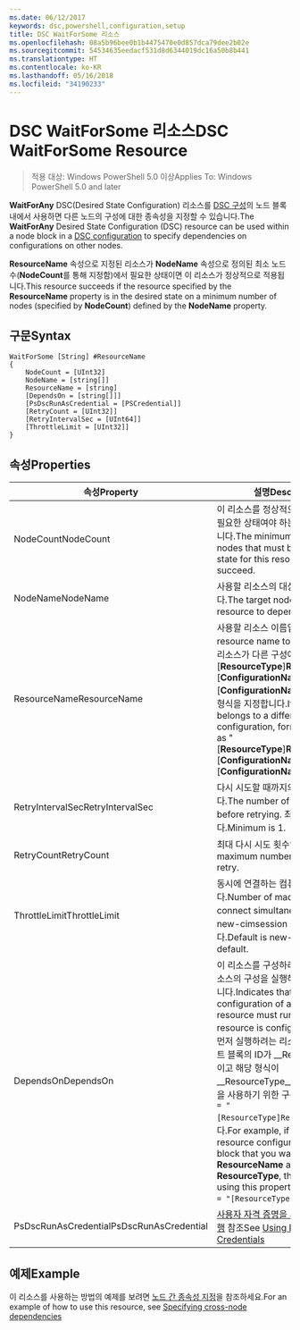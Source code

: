 ```yaml
---
ms.date: 06/12/2017
keywords: dsc,powershell,configuration,setup
title: DSC WaitForSome 리소스
ms.openlocfilehash: 08a5b96bee0b1b4475470e0d857dca79dee2b02e
ms.sourcegitcommit: 54534635eedacf531d8d6344019dc16a50b8b441
ms.translationtype: HT
ms.contentlocale: ko-KR
ms.lasthandoff: 05/16/2018
ms.locfileid: "34190233"
---
```

# <a name="dsc-waitforsome-resource"></a><span data-ttu-id="293b1-103">DSC WaitForSome 리소스</span><span class="sxs-lookup"><span data-stu-id="293b1-103">DSC WaitForSome Resource</span></span>

> <span data-ttu-id="293b1-104">적용 대상: Windows PowerShell 5.0 이상</span><span class="sxs-lookup"><span data-stu-id="293b1-104">Applies To: Windows PowerShell 5.0 and later</span></span>

<span data-ttu-id="293b1-105">**WaitForAny** DSC(Desired State Configuration) 리소스를 [DSC 구성](configurations.md)의 노드 블록 내에서 사용하면 다른 노드의 구성에 대한 종속성을 지정할 수 있습니다.</span><span class="sxs-lookup"><span data-stu-id="293b1-105">The **WaitForAny** Desired State Configuration (DSC) resource can be used within a node block in a [DSC configuration](configurations.md) to specify dependencies on configurations on other nodes.</span></span>

<span data-ttu-id="293b1-106">**ResourceName** 속성으로 지정된 리소스가 **NodeName** 속성으로 정의된 최소 노드 수(**NodeCount**를 통해 지정함)에서 필요한 상태이면 이 리소스가 정상적으로 적용됩니다.</span><span class="sxs-lookup"><span data-stu-id="293b1-106">This resource succeeds if the resource specified by the **ResourceName** property is in the desired state on a minimum number of nodes (specified by **NodeCount**) defined by the **NodeName** property.</span></span>


## <a name="syntax"></a><span data-ttu-id="293b1-107">구문</span><span class="sxs-lookup"><span data-stu-id="293b1-107">Syntax</span></span>

```
WaitForSome [String] #ResourceName
{
    NodeCount = [UInt32]
    NodeName = [string[]]
    ResourceName = [string]
    [DependsOn = [string[]]]
    [PsDscRunAsCredential = [PSCredential]]
    [RetryCount = [UInt32]]
    [RetryIntervalSec = [UInt64]]
    [ThrottleLimit = [UInt32]]
}
```

## <a name="properties"></a><span data-ttu-id="293b1-108">속성</span><span class="sxs-lookup"><span data-stu-id="293b1-108">Properties</span></span>

|  <span data-ttu-id="293b1-109">속성</span><span class="sxs-lookup"><span data-stu-id="293b1-109">Property</span></span>  |  <span data-ttu-id="293b1-110">설명</span><span class="sxs-lookup"><span data-stu-id="293b1-110">Description</span></span>   |
|---|---|
| <span data-ttu-id="293b1-111">NodeCount</span><span class="sxs-lookup"><span data-stu-id="293b1-111">NodeCount</span></span>| <span data-ttu-id="293b1-112">이 리소스를 정상적으로 적용하려면 필요한 상태여야 하는 최소 노드 수입니다.</span><span class="sxs-lookup"><span data-stu-id="293b1-112">The minimum number of nodes that must be in the desired state for this resource to succeed.</span></span>|
| <span data-ttu-id="293b1-113">NodeName</span><span class="sxs-lookup"><span data-stu-id="293b1-113">NodeName</span></span>| <span data-ttu-id="293b1-114">사용할 리소스의 대상 노드입니다.</span><span class="sxs-lookup"><span data-stu-id="293b1-114">The target nodes of the resource to depend on.</span></span>|
| <span data-ttu-id="293b1-115">ResourceName</span><span class="sxs-lookup"><span data-stu-id="293b1-115">ResourceName</span></span>| <span data-ttu-id="293b1-116">사용할 리소스 이름입니다.</span><span class="sxs-lookup"><span data-stu-id="293b1-116">The resource name to depend on.</span></span> <span data-ttu-id="293b1-117">이 리소스가 다른 구성에 속하는 경우 "[__ResourceType__]__ResourceName__::[__ConfigurationName__]::[__ConfigurationName__]"으로 이름의 형식을 지정합니다.</span><span class="sxs-lookup"><span data-stu-id="293b1-117">If this resource belongs to a different configuration, format the name as "[__ResourceType__]__ResourceName__::[__ConfigurationName__]::[__ConfigurationName__]"</span></span>|
| <span data-ttu-id="293b1-118">RetryIntervalSec</span><span class="sxs-lookup"><span data-stu-id="293b1-118">RetryIntervalSec</span></span>| <span data-ttu-id="293b1-119">다시 시도할 때까지의 시간(초)입니다.</span><span class="sxs-lookup"><span data-stu-id="293b1-119">The number of seconds before retrying.</span></span> <span data-ttu-id="293b1-120">최소값은 1입니다.</span><span class="sxs-lookup"><span data-stu-id="293b1-120">Minimum is 1.</span></span>|
| <span data-ttu-id="293b1-121">RetryCount</span><span class="sxs-lookup"><span data-stu-id="293b1-121">RetryCount</span></span>| <span data-ttu-id="293b1-122">최대 다시 시도 횟수입니다.</span><span class="sxs-lookup"><span data-stu-id="293b1-122">The maximum number of times to retry.</span></span>|
| <span data-ttu-id="293b1-123">ThrottleLimit</span><span class="sxs-lookup"><span data-stu-id="293b1-123">ThrottleLimit</span></span>| <span data-ttu-id="293b1-124">동시에 연결하는 컴퓨터의 수입니다.</span><span class="sxs-lookup"><span data-stu-id="293b1-124">Number of machines to connect simultaneously.</span></span> <span data-ttu-id="293b1-125">기본값은 new-cimsession 기본값입니다.</span><span class="sxs-lookup"><span data-stu-id="293b1-125">Default is new-cimsession default.</span></span>|
| <span data-ttu-id="293b1-126">DependsOn</span><span class="sxs-lookup"><span data-stu-id="293b1-126">DependsOn</span></span> | <span data-ttu-id="293b1-127">이 리소스를 구성하려면 먼저 다른 리소스의 구성을 실행해야 함을 나타냅니다.</span><span class="sxs-lookup"><span data-stu-id="293b1-127">Indicates that the configuration of another resource must run before this resource is configured.</span></span> <span data-ttu-id="293b1-128">예를 들어, 먼저 실행하려는 리소스 구성 스크립트 블록의 ID가 __ResourceName__이고 해당 형식이 __ResourceType__일 경우, 이 속성을 사용하기 위한 구문은 `DependsOn = "[ResourceType]ResourceName"`입니다.</span><span class="sxs-lookup"><span data-stu-id="293b1-128">For example, if the ID of the resource configuration script block that you want to run first is __ResourceName__ and its type is __ResourceType__, the syntax for using this property is `DependsOn = "[ResourceType]ResourceName"`.</span></span>|
| <span data-ttu-id="293b1-129">PsDscRunAsCredential</span><span class="sxs-lookup"><span data-stu-id="293b1-129">PsDscRunAsCredential</span></span> | <span data-ttu-id="293b1-130">[사용자 자격 증명을 사용하여 DSC 실행](https://docs.microsoft.com/powershell/dsc/runasuser) 참조</span><span class="sxs-lookup"><span data-stu-id="293b1-130">See [Using DSC with User Credentials](https://docs.microsoft.com/powershell/dsc/runasuser)</span></span> |


## <a name="example"></a><span data-ttu-id="293b1-131">예제</span><span class="sxs-lookup"><span data-stu-id="293b1-131">Example</span></span>

<span data-ttu-id="293b1-132">이 리소스를 사용하는 방법의 예제를 보려면 [노드 간 종속성 지정](crossNodeDependencies.md)을 참조하세요.</span><span class="sxs-lookup"><span data-stu-id="293b1-132">For an example of how to use this resource, see [Specifying cross-node dependencies](crossNodeDependencies.md)</span></span>